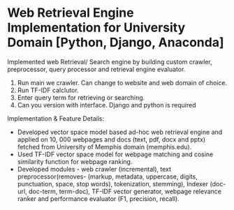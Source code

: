 # Web Retrieval Engine Implementation for University Domain [Python, Django, Anaconda]
Implemented web Retrieval/ Search engine by building custom crawler, preprocessor, query processor and retrieval engine evaluator.
1. Run main we crawler. Can change to website and web domain of choice.
2. Run TF-IDF calclutor.
3. Enter query term for retrieving or searching.
4. Can you version with interface. Django and python is required

Implementation & Feature Details:	
-	Developed vector space model based ad-hoc web retrieval engine and applied on 10, 000 webpages and docs (text, pdf, docx and pptx) fetched from University of Memphis domain (memphis.edu).
-	Used TF-IDF vector space model for webpage matching and cosine similarity function for webpage ranking.
-	Developed modules - web crawler (incremental), text preprocessor(removes- (markup, metadata, uppercase, digits, punctuation, space,  stop words), tokenization, stemming), Indexer (doc-url, doc-term, term-doc), TF-IDF vector generator, webpage relevance ranker and performance evaluator (F1, precision, recall). 

